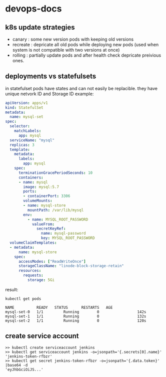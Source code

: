 # devops-docs
## k8s update strategies
- canary : some new version pods with keeping old versions
- recreate : depricate all old pods while deploying new pods (used when system is not compatible with two versions at once)
- rolling : partially update pods and after health check depricate preivious ones.
## deployments vs statefulsets
in statefulset pods have states and can not easily be replacible. they have unique netvork ID and Storage ID
example:
```YAML
apiVersion: apps/v1
kind: StatefulSet
metadata:
  name: mysql-set
spec:
  selector:
    matchLabels:
      app: mysql
  serviceName: "mysql"
  replicas: 3
  template:
    metadata:
      labels:
        app: mysql
    spec:
      terminationGracePeriodSeconds: 10
      containers:
      - name: mysql
        image: mysql:5.7
        ports:
        - containerPort: 3306
        volumeMounts:
        - name: mysql-store
          mountPath: /var/lib/mysql
        env:
          - name: MYSQL_ROOT_PASSWORD
            valueFrom:
              secretKeyRef:
                name: mysql-password
                key: MYSQL_ROOT_PASSWORD
  volumeClaimTemplates:
  - metadata:
      name: mysql-store
    spec:
      accessModes: ["ReadWriteOnce"]
      storageClassName: "linode-block-storage-retain"
      resources:
        requests:
          storage: 5Gi
```
result:
```
kubectl get pods

NAME          READY   STATUS      RESTARTS   AGE
mysql-set-0   1/1         Running        0                 142s
mysql-set-1   1/1         Running        0                 132s
mysql-set-2   1/1         Running        0                 120s
```
## create service account
```
>> kubectl create serviceaccount jenkins
>> kubectl get serviceaccount jenkins -o=jsonpath='{.secrets[0].name}'
'jenkins-token-rfbzr'
>> kubectl get secret jenkins-token-rfbzr -o=jsonpath='{.data.token}' |base64 -d 
'eyJhbGciOiJS...'
```
